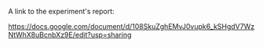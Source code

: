 A link to the experiment's report:

https://docs.google.com/document/d/108SkuZghEMvJ0vupk6_kSHgdV7WzNtWhX8uBcnbXz9E/edit?usp=sharing
